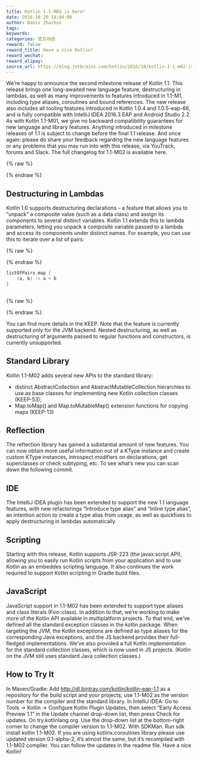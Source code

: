 ```yaml
---
title: Kotlin 1.1-M02 is here!
date: 2016-10-20 14:04:00
author: Denis Zharkov
tags:
keywords:
categories: 官方动态
reward: false
reward_title: Have a nice Kotlin!
reward_wechat:
reward_alipay:
source_url: https://blog.jetbrains.com/kotlin/2016/10/kotlin-1-1-m02-is-here/
---
```


We’re happy to announce the second milestone release of Kotlin 1.1. This release brings one long-awaited new language feature, destructuring in lambdas, as well as many improvements to features introduced in 1.1-M1, including type aliases, coroutines and bound references. The new release also includes all tooling features introduced in Kotlin 1.0.4 and 1.0.5-eap-66, and is fully compatible with IntelliJ IDEA 2016.3 EAP and Android Studio 2.2.
As with Kotlin 1.1-M01, we give no backward compatibility guarantees for new language and library features. Anything introduced in milestone releases of 1.1 is subject to change before the final 1.1 release.
And once again: please do share your feedback regarding the new language features or any problems that you may run into with this release, via YouTrack, forums and Slack.
The full changelog for 1.1-M02 is available here.

{% raw %}
<p><span id="more-4312"></span></p>
{% endraw %}

## Destructuring in Lambdas

Kotlin 1.0 supports destructuring declarations – a feature that allows you to “unpack” a composite value (such as a data class) and assign its components to several distinct variables. Kotlin 1.1 extends this to lambda parameters, letting you unpack a composite variable passed to a lambda and access its components under distinct names. For example, you can use this to iterate over a list of pairs:

{% raw %}
<p></p>
{% endraw %}

```kotlin
listOfPairs.map {
    (a, b) -> a + b
}
 
```

{% raw %}
<p></p>
{% endraw %}

You can find more details in the KEEP. Note that the feature is currently supported only for the JVM backend. Nested destructuring, as well as destructuring of arguments passed to regular functions and constructors, is currently unsupported.
## Standard Library

Kotlin 1.1-M02 adds several new APIs to the standard library:

* distinct AbstractCollection and AbstractMutableCollection hierarchies to use as base classes for implementing new Kotlin collection classes (KEEP-53);
* Map.toMap() and Map.toMutableMap() extension functions for copying maps (KEEP-13)

## Reflection

The reflection library has gained a substantial amount of new features. You can now obtain more useful information out of a KType instance and create custom KType instances, introspect modifiers on declarations, get superclasses or check subtyping, etc. To see what’s new you can scan down the following commit.
## IDE

The IntelliJ IDEA plugin has been extended to support the new 1.1 language features, with new refactorings “Introduce type alias” and “Inline type alias”, an intention action to create a type alias from usage, as well as quickfixes to apply destructuring in lambdas automatically.
## Scripting

Starting with this release, Kotlin supports JSR-223 (the javax.script API), allowing you to easily run Kotlin scripts from your application and to use Kotlin as an embeddes scripting language. It also continues the work required to support Kotlin scripting in Gradle build files.
## JavaScript

JavaScript support in 1.1-M02 has been extended to support type aliases and class literals (Foo::class).
In addition to that, we’re working to make more of the Kotlin API available in multiplatform projects. To that end, we’ve defined all the standard exception classes in the kotlin package. When targeting the JVM, the Kotlin exceptions are defined as type aliases for the corresponding Java exceptions, and the JS backend provides their full-fledged implementations. We’ve also provided a full Kotlin implementation for the standard collection classes, which is now used in JS projects. (Kotlin on the JVM still uses standard Java collection classes.)
## How to Try It

In Maven/Gradle: Add http://dl.bintray.com/kotlin/kotlin-eap-1.1 as a repository for the build script and your projects; use 1.1-M02 as the version number for the compiler and the standard library.
In IntelliJ IDEA: Go to Tools → Kotlin → Configure Kotlin Plugin Updates, then select “Early Access Preview 1.1” in the Update channel drop-down list, then press Check for updates.
On try.kotlinlang.org. Use the drop-down list at the bottom-right corner to change the compiler version to 1.1-M02.
With SDKMan. Run sdk install kotlin 1.1-M02.
If you are using kotlinx.coroutines library please use updated version 0.1-alpha-2, it’s almost the same, but it’s recompiled with 1.1-M02 compiler. You can follow the updates in the readme file.
Have a nice Kotlin!

